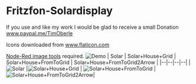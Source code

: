 
# Fritzfon-Solardisplay
If you use and like my work I would be glad to receive a small Donation www.paypal.me/TimOberle

Icons downloaded from www.flaticon.com

[Node-Red image tools](https://flows.nodered.org/node/node-red-contrib-image-tools) required.
![Demo](https://github.com/gitmacer/Fritzfon-Solardisplay/raw/main/Demo-Images/Demo.jpg)
| Solar | Solar+House+Grid | Solar+House+FromToGrid | Solar+House+FromToGrid2Arrow |
|--|--|--|--|
| ![Solar](https://raw.githubusercontent.com/gitmacer/Fritzfon-Solardisplay/main/Demo-Images/Solar-Power.png) |![Solar+House+Grid](https://github.com/gitmacer/Fritzfon-Solardisplay/blob/main/Demo-Images/Solar+House+Grid-Power.png?raw=true) | ![Solar+House+FromToGrid](https://github.com/gitmacer/Fritzfon-Solardisplay/blob/main/Demo-Images/Solar+House+FromToGrid-Today.png?raw=true) |![Solar+House+FromToGrid2Arrow](https://github.com/gitmacer/Fritzfon-Solardisplay/blob/main/Demo-Images/Solar+House+FromToGrid2Arrow-Today.png?raw=true)|

